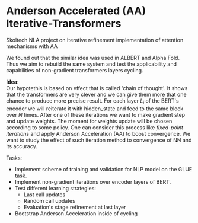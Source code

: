 # Anderson Accelerated (AA) Iterative-Transformers
Skoltech NLA project on Iterative refinement implementation of attention mechanisms with AA

We found out that the similar idea was used in ALBERT and Alpha Fold. Thus we aim to rebuild the same system and test the applicability and capabilities of non-gradient transformers layers cycling.

**Idea**:\
Our hypotethis is based on effect that is called 'chain of thought'. It shows that the transformers are very clever and we can give them more that one chance to produce more precise result. For each layer $L_i$ of the BERT's encoder we will reiterate it with hidden_state and feed to the same block over $N$ times. After one of these iterations we want to make gradient step and update weights. The moment for weights update will be chosen according to some policy. One can consider this process like *fixed-point iterations* and apply Anderson Acceleration (AA) to boost convergence. We want to study the effect of such iteration method to convergence of NN and its accuracy.
 
Tasks:
- Implement scheme of training and validation for NLP model on the GLUE task.
- Implement non-gradient iterations over encoder layers of BERT.
- Test different learning strategies:
  * Last call updates
  * Random call updates
  * Evaluation's stage refinement at last layer
- Bootstrap Anderson Acceleration inside of cycling
